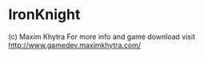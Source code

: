 # IronKnight
(c) Maxim Khytra
For more info and game download visit http://www.gamedev.maximkhytra.com/

